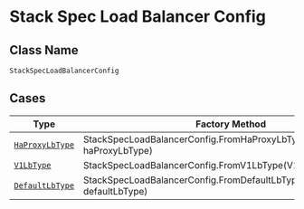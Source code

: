 
# Stack Spec Load Balancer Config

## Class Name

`StackSpecLoadBalancerConfig`

## Cases

| Type | Factory Method |
|  --- | --- |
| [`HaProxyLbType`](../../../doc/models/ha-proxy-lb-type.md) | StackSpecLoadBalancerConfig.FromHaProxyLbType(HaProxyLbType haProxyLbType) |
| [`V1LbType`](../../../doc/models/v1-lb-type.md) | StackSpecLoadBalancerConfig.FromV1LbType(V1LbType v1LbType) |
| [`DefaultLbType`](../../../doc/models/default-lb-type.md) | StackSpecLoadBalancerConfig.FromDefaultLbType(DefaultLbType defaultLbType) |

